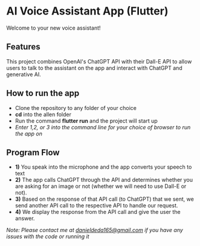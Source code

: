 # AI Voice Assistant App (Flutter)

Welcome to your new voice assistant!

## Features

This project combines OpenAI's ChatGPT API with their Dall-E API to allow users to
talk to the assistant on the app and interact with ChatGPT and generative AI.  

## How to run the app

- Clone the repository to any folder of your choice
- **cd** into the allen folder
- Run the command **flutter run** and the project will start up
- *Enter 1,2, or 3 into the command line for your choice of browser to run the app on*

## Program Flow

- **1)** You speak into the microphone and the app converts your speech to text
- **2)** The app calls ChatGPT through the API and determines whether you are asking 
for an image or not (whether we will need to use Dall-E or not).
- **3)** Based on the response of that API call (to ChatGPT) that we sent, we send
       another API call to the respective API to handle our request.
- **4)** We display the response from the API call and give the user the answer.

*Note: Please contact me at danieldeda165@gmail.com if you have any issues with the code or running it*
